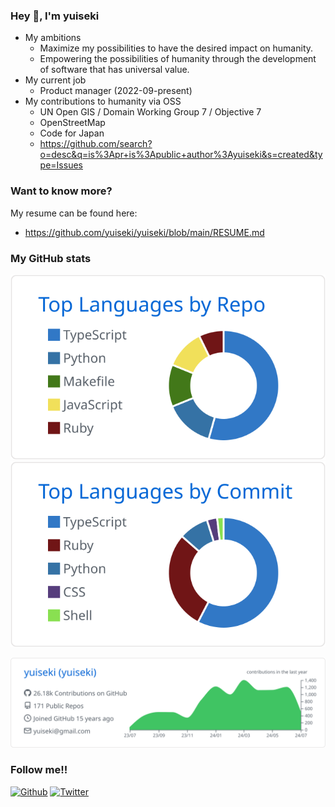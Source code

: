 ### Hey 🍻, I'm yuiseki

- My ambitions
  - Maximize my possibilities to have the desired impact on humanity.
  - Empowering the possibilities of humanity through the development of software that has universal value.
- My current job
  - Product manager (2022-09-present)
- My contributions to humanity via OSS
  - UN Open GIS / Domain Working Group 7 / Objective 7
  - OpenStreetMap
  - Code for Japan
  - https://github.com/search?o=desc&q=is%3Apr+is%3Apublic+author%3Ayuiseki&s=created&type=Issues

### Want to know more?

My resume can be found here:

- https://github.com/yuiseki/yuiseki/blob/main/RESUME.md

### My GitHub stats

[![](https://raw.githubusercontent.com/yuiseki/yuiseki/main/profile-summary-card-output/github/1-repos-per-language.svg)](https://github.com/vn7n24fzkq/github-profile-summary-cards)
[![](https://raw.githubusercontent.com/yuiseki/yuiseki/main/profile-summary-card-output/github/2-most-commit-language.svg)](https://github.com/vn7n24fzkq/github-profile-summary-cards)

[![](https://raw.githubusercontent.com/yuiseki/yuiseki/main/profile-summary-card-output/github/0-profile-details.svg)](https://github.com/vn7n24fzkq/github-profile-summary-cards)

### Follow me!!

[![Github](https://img.shields.io/github/followers/yuiseki?label=Follow&style=social)](https://github.com/yuiseki)
[![Twitter](https://img.shields.io/twitter/follow/yuiseki_?style=social)](https://twitter.com/yuiseki_)
